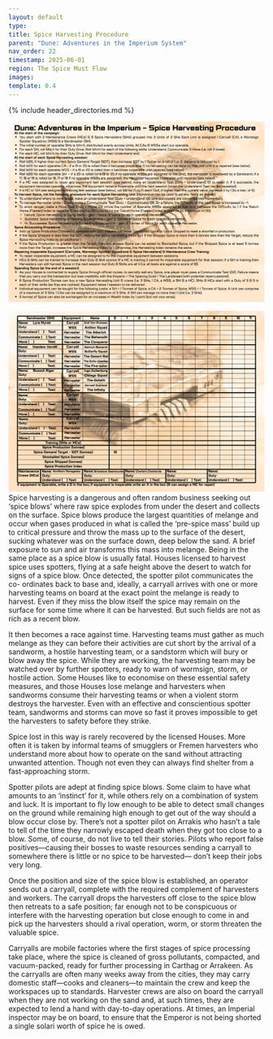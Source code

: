 ```yaml
---
layout: default
type: 
title: Spice Harvesting Procedure
parent: "Dune: Adventures in the Imperium System"
nav_order: 22
timestamp: 2025-06-01
region: The Spice Must Flow
images: 
template: 0.4
---
```

{% include header_directories.md %}  

![](../imgs/Sand%20Harvesting%20Procedure%20.png)  

![](../imgs/Sand%20Harvesting%20Sheet.png)  
Spice harvesting is a dangerous and often random business seeking out ‘spice blows’ where raw spice explodes from under the desert and collects on the surface. Spice blows produce the largest quantities of melange and occur when gases produced in
what is called the ‘pre-spice mass’ build up to critical
pressure and throw the mass up to the surface of the
desert, sucking whatever was on the surface down,
deep below the sand. A brief exposure to sun and air
transforms this mass into melange. Being in the same
place as a spice blow is usually fatal. Houses licensed
to harvest spice uses spotters, flying at a safe height
above the desert to watch for signs of a spice blow.
Once detected, the spotter pilot communicates the co-
ordinates back to base and, ideally, a carryall arrives with
one or more harvesting teams on board at the exact
point the melange is ready to harvest. Even if they miss
the blow itself the spice may remain on the surface for
some time where it can be harvested. But such fields are
not as rich as a recent blow.  

It then becomes a race against time. Harvesting teams
must gather as much melange as they can before their
activities are cut short by the arrival of a sandworm, a
hostile harvesting team, or a sandstorm which will bury
or blow away the spice. While they are working, the
harvesting team may be watched over by further spotters, ready to warn of wormsign, storm, or hostile action.
Some Houses like to economise on these essential
safety measures, and those Houses lose melange and
harvesters when sandworms consume their harvesting
teams or when a violent storm destroys the harvester.
Even with an effective and conscientious spotter team,
sandworms and storms can move so fast it proves
impossible to get the harvesters to safety before they
strike.  

Spice lost in this way is rarely recovered by the licensed
Houses. More often it is taken by informal teams of
smugglers or Fremen harvesters who understand more
about how to operate on the sand without attracting
unwanted attention. Though not even they can always
find shelter from a fast-approaching storm.  

Spotter pilots are adept at finding spice blows. Some
claim to have what amounts to an ‘instinct’ for it, while
others rely on a combination of system and luck. It is
important to fly low enough to be able to detect small
changes on the ground while remaining high enough to
get out of the way should a blow occur close by. There’s
not a spotter pilot on Arrakis who hasn’t a tale to tell of
the time they narrowly escaped death when they got
too close to a blow. Some, of course, do not live to tell
their stories. Pilots who report false positives—causing
their bosses to waste resources sending a carryall to
somewhere there is little or no spice to be harvested—
don’t keep their jobs very long.  

Once the position and size of the spice blow is established, an operator sends out a carryall, complete with
the required complement of harvesters and workers.
The carryall drops the harvesters off close to the spice
blow then retreats to a safe position; far enough not
to be conspicuous or interfere with the harvesting
operation but close enough to come in and pick up
the harvesters should a rival operation, worm, or storm
threaten the valuable spice.  

Carryalls are mobile factories where the first stages of spice processing take place, where the spice is cleaned of gross
pollutants, compacted, and vacuum-packed, ready for
further processing in Carthag or Arrakeen. 
As the carryalls are often many
weeks away from the cities, they may carry domestic
staff—cooks and cleaners—to maintain the crew and
keep the workspaces up to standards. Harvester crews
are also on board the carryall when they are not working
on the sand and, at such times, they are expected to
lend a hand with day-to-day operations. At times, an
Imperial inspector may be on board, to ensure that the
Emperor is not being shorted a single solari worth of
spice he is owed.